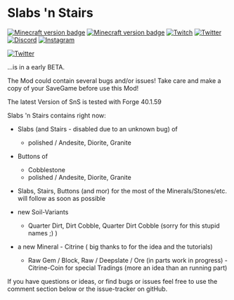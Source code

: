 Slabs 'n Stairs
===============

[![Minecraft version badge](https://img.shields.io/badge/mc%20version-1.18x-3b8526)](https://www.curseforge.com/minecraft/mc-mods/slabs-n-stairs/files/all?filter-status=1&filter-game-version=1738749986%3A73250)
[![Minecraft version badge](https://img.shields.io/badge/1.19x-3b8526)](https://www.curseforge.com/minecraft/mc-mods/slabs-n-stairs/files/all?filter-status=1&filter-game-version=1738749986%3A73407)
[![Twitch](https://img.shields.io/twitch/status/dancervlt69?style=social)](https://twitch.tv//dancervlt69/)
[![Twitter](https://img.shields.io/twitter/color=blue&label=Twitter&logo=Twitter&logoColor=blue&style=social&url=https%3A%2F%2Fwww.twitter.com%2Fdancervlt69)](https://twitter.com/intent/follow?screen_name=dancervlt69)
[![Discord](https://img.shields.io/badge/-Discord-blue?style=social)](https://www.discord.gg/hfdUWB6Gyg)
[![Instagram](https://img.shields.io/badge/Instagram-9cf?style=social)](https://www.instagram.com/dancervlt69/)

[![Twitter](https://img.shields.io/twitter/url?color=blue&label=Twitter&logo=Twitter&logoColor=blue&style=social&url=https%3A%2F%2Fwww.twitter.com%2Fdancervlt69)](https://twitter.com/intent/follow?screen_name=dancervlt69)


...is in a early BETA.

The Mod could contain several bugs and/or issues!
Take care and make a copy of your SaveGame before use this Mod!


The latest Version of SnS is tested with Forge 40.1.59

Slabs 'n Stairs contains right now:

* Slabs (and Stairs - disabled due to an unknown bug) of
    - polished / Andesite, Diorite, Granite

* Buttons of
    - Cobblestone
    - polished / Andesite, Diorite, Granite

* Slabs, Stairs, Buttons (and mor) for the most of the Minerals/Stones/etc. will follow as soon as possible

* new Soil-Variants
    - Quarter Dirt, Dirt Cobble, Quarter Dirt Cobble (sorry for this stupid names ;) )

* a new Mineral - Citrine ( big thanks to for the idea and the tutorials)
    - Raw Gem / Block, Raw / Deepslate / Ore (in parts work in progress)
    -Citrine-Coin for special Tradings (more an idea than an running part)

If you have questions or ideas, or find bugs or issues feel free to use the comment section below
or the issue-tracker on gitHub.
